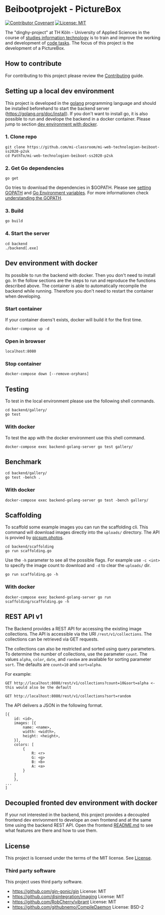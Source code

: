 # Beibootprojekt - PictureBox

[![Contributor Covenant](https://img.shields.io/badge/Contributor%20Covenant-v2.0%20adopted-ff69b4.svg)](docs/CODE_OF_CONDUCT.md) 
[![License: MIT](https://img.shields.io/badge/License-MIT-yellow.svg)](LICENSE.md)

The "dinghy-project" at TH Köln - University of Applied Sciences in the course of [studies information technology](https://www.medieninformatik.th-koeln.de/study/master/schwerpunkte/weaving-the-web/) is to train and improve the working and development of [code tasks](https://github.com/mi-classroom/mi-master-wt-beiboot-2020/issues). The focus of this project is the development of a PictureBox.

## How to contribute

For contributing to this project please review the [Contributing](docs/CONTRIBUTING.md) guide.

## Setting up a local dev environment

This project is developed in the [golang](https://golang.org) programming language and should be installed beforehand to start the backend server (https://golang.org/doc/install). If you don't want to install go, it is also possible to run and develope the backend in a docker container. Please jump to section [dev environment with docker](#dev-environment-with-docker).

### 1. Clone repo

```
git clone https://github.com/mi-classroom/mi-web-technologien-beiboot-ss2020-p2sk
cd PathTo/mi-web-technologien-beiboot-ss2020-p2sk
```

### 2. Get Go dependencies

```
go get
```

Go tries to download the dependencies in $GOPATH. Please see [setting GOPATH](https://github.com/golang/go/wiki/SettingGOPATH) and [Go Environment variables](https://golang.org/cmd/go/#hdr-Environment_variables). For more informationen check [understanding the GOPATH](https://www.digitalocean.com/community/tutorials/understanding-the-gopath).

### 3. Build

```
go build
```

### 4. Start the server

```
cd backend
./backend[.exe]
```

## Dev environment with docker

Its possible to run the backend with docker. Then you don't need to install go. In the follow sections are the steps to run and reproduce the functions described above. The container is able to automatically recompile the backend while running. Therefore you don't need to restart the container when developing.

### Start container

If your container doens't exists, docker will build it for the first time.

```
docker-compose up -d
```

### Open in browser

```
localhost:8080
```

### Stop container

```
docker-compose down [--remove-orphans]
```

## Testing

To test in the local environment please use the following shell commands.

```
cd backend/gallery/
go test
```

### With docker

To test the app with the docker environment use this shell command.

```
docker-compose exec backend-golang-server go test gallery/
```

## Benchmark

```
cd backend/gallery/
go test -bench .
```

### With docker

```
docker-compose exec backend-golang-server go test -bench gallery/
```

## Scaffolding

To scaffold some example images you can run the scaffolding cli. This command will download images directly into the `uploads/` directory. The API is provied by [picsum.photos](https://picsum.photos/).

```
cd backend/scaffolding
go run scaffolding.go
```

Use the `-h` parameter to see all the possible flags. For example use `-c <int>` to specify the image count to download and `-d` to clear the `uploads/` dir.

```
go run scaffolding.go -h
```

### With docker

```
docker-compose exec backend-golang-server go run scaffolding/scaffolding.go -h
```

## REST API v1

The Backend provides a REST API for accessing the existing image collections. The API is accessible via the URI `/rest/v1/collections`. The collections can be retrieved via GET requests.

The collections can also be restricted and sorted using query parameters. To determine the number of collections, use the parameter `count`. The values `alpha`, `color`, `date`, and `random` are available for sorting parameter `sort`. The defaults are `count=10` and `sort=alpha`.

For example:

```
GET http://localhost:8080/rest/v1/collections?count=10&sort=alpha <- this would also be the default

GET http://localhost:8080/rest/v1/collections?sort=random
```

The API delivers a JSON in the following format.

```
[{
    id: <id>,
    images: [{
        name: <name>,
        width: <width>,
        height: <height>,
    }],
    colors: [
        {
            R: <r>
            G: <g>
            B: <b>
            A: <a>
        }
    ]
    },
... 
]
```

## Decoupled fronted dev environment with docker

If your not interested in the backend, this project provides a decoupled frontend dev enrivonment to develope an own frontend and at the same time using the backend REST API. Open the frontend [README.md](/frontend/README.md) to see what features are there and how to use them.


## License

This project is licensed under the terms of the MIT license. See [License](LICENSE.md).

### Third party software

This project uses third party software.

* https://github.com/gin-gonic/gin License: MIT
* https://github.com/disintegration/imaging License: MIT
* https://github.com/RobCherry/vibrant License: MIT
* https://github.com/githubnemo/CompileDaemon License: BSD-2